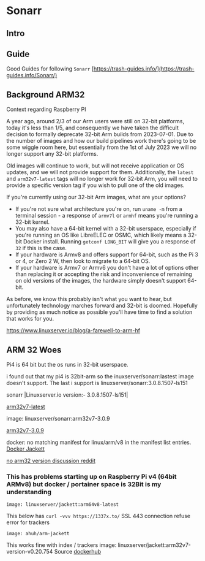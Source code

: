 # Sonarr

## Intro

## Guide

Good Guides for following  `Sonarr`
[https://trash-guides.info/](https://trash-guides.info/Sonarr/)

## Background ARM32

Context regarding Raspberry PI 

A year ago, around 2/3 of our Arm users were still on 32-bit platforms, today it's less than 1/5, and consequently we have taken the difficult decision to formally deprecate 32-bit Arm builds from 2023-07-01. Due to the number of images and how our build pipelines work there's going to be some wiggle room here, but essentially from the 1st of July 2023 we will no longer support any 32-bit platforms.

Old images will continue to work, but will not receive application or OS updates, and we will not provide support for them. Additionally, the `latest` and `arm32v7-latest` tags will no longer work for 32-bit Arm, you will need to provide a specific version tag if you wish to pull one of the old images.

If you're currently using our 32-bit Arm images, what are your options?

- If you're not sure what architecture you're on, run `uname -m` from a terminal session - a response of `armv7l` or `armhf` means you're running a 32-bit kernel.
- You may also have a 64-bit kernel with a 32-bit userspace, especially if you're running an OS like LibreELEC or OSMC, which likely means a 32-bit Docker install. Running `getconf LONG_BIT` will give you a response of `32` if this is the case.
- If your hardware is Armv8 and offers support for 64-bit, such as the Pi 3 or 4, or Zero 2 W, then look to migrate to a 64-bit OS.
- If your hardware is Armv7 or Armv6 you don't have a lot of options other than replacing it or accepting the risk and inconvenience of remaining on old versions of the images, the hardware simply doesn't support 64-bit.

As before, we know this probably isn't what you want to hear, but unfortunately technology marches forward and 32-bit is doomed. Hopefully by providing as much notice as possible you'll have time to find a solution that works for you.

https://www.linuxserver.io/blog/a-farewell-to-arm-hf

## ARM 32 Woes

Pi4 is 64 bit but the os runs in 32-bit userspace.

i found out that my pi4 is 32bit-arm so the inuxserver/sonarr:lastest image doesn't support. The last i support is linuxserver/sonarr:3.0.8.1507-ls151


sonarr
|Linuxserver.io version:- 3.0.8.1507-ls151|

[arm32v7-latest](https://hub.docker.com/layers/linuxserver/sonarr/arm32v7-latest/images/sha256-a2897fbe84b63965bba30a1f8b7341f4b63e6ef20862dfdd316e2a8dd4365627?context=explore)

image: linuxserver/sonarr:arm32v7-3.0.9

[arm32v7-3.0.9](https://hub.docker.com/layers/linuxserver/sonarr/arm32v7-3.0.9/images/sha256-2f56f6445567cc5833f669fc071fbc923b7434ab967e6e219164a6ef3b052562?context=explore)

docker: no matching manifest for linux/arm/v8 in the manifest list entries.
[Docker Jackett](https://github.com/ahuh/docker-arm-jackett)

[no arm32 version discussion reddit](https://www.reddit.com/r/sonarr/comments/wh0biw/comment/ijqngnj/?utm_source=share&utm_medium=mweb3x&utm_name=mweb3xcss&utm_term=1&utm_content=share_button)

###  This has problems starting up on Raspberry Pi v4 (64bit ARMv8) but docker / portainer space is 32Bit is my understanding

`image: linuxserver/jackett:arm64v8-latest`

This below has `curl -vvv https://1337x.to/` SSL 443 connection refuse error for trackers

`image: ahuh/arm-jackett`

This works fine with index / trackers
image: linuxserver/jackett:arm32v7-version-v0.20.754
Source [dockerhub](https://hub.docker.com/r/linuxserver/jackett)




